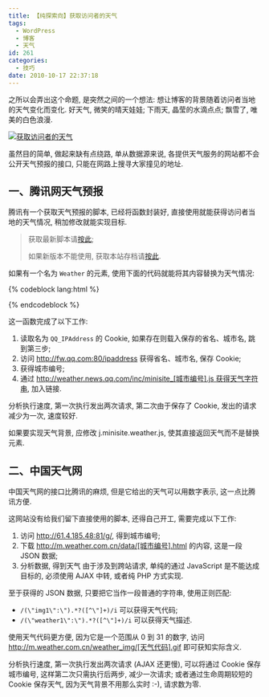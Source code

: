 ```yaml
---
title: 【纯探索向】获取访问者的天气
tags:
  - WordPress
  - 博客
  - 天气
id: 261
categories:
  - 技巧
date: 2010-10-17 22:37:18
---
```


之所以会弄出这个命题, 是突然之间的一个想法: 想让博客的背景随着访问者当地的天气变化而变化. 好天气, 微笑的晴天娃娃; 下雨天, 晶莹的水滴点点; 飘雪了, 唯美的白色浪漫.

[![获取访问者的天气](http://img.beamnote.com/2010/get-the-weather-of-visitors.png)](http://img.beamnote.com/2010/get-the-weather-of-visitors.png)<!-- more -->

虽然目的简单, 做起来缺有点绕路, 单从数据源来说, 各提供天气服务的网站都不会公开天气预报的接口, 只能在网路上搜寻大家撞见的地址.

## 一、腾讯网天气预报

腾讯有一个获取天气预报的脚本, 已经将函数封装好, 直接使用就能获得访问者当地的天气情况, 稍加修改就能实现目标.

> 获取最新脚本请[按此](http://minisite.qq.com/js/j.minisite.weather.js);
>
>
> 如果新版本不能使用, 获取本站存档请[按此](/wp-content/uploads/2010/10/j.minisite.weather.js).

如果有一个名为 `Weather` 的元素, 使用下面的代码就能将其内容替换为天气情况:

{% codeblock lang:html %}
<script src="j.minisite.weather.js"></script>
<script type="text/javascript">MiniSite.Weather.print('Weather');</script>
{% endcodeblock %}

这一函数完成了以下工作:

1. 读取名为 `QQ_IPAddress` 的 Cookie, 如果存在则载入保存的省名、城市名, 跳到第三步;
2. 访问 http://fw.qq.com:80/ipaddress 获得省名、城市名, 保存 Cookie;
3. 获得城市编号;
4. 通过 http://weather.news.qq.com/inc/minisite_[城市编号].js 获得天气字符串, 加入链接.

分析执行速度, 第一次执行发出两次请求, 第二次由于保存了 Cookie, 发出的请求减少为一次, 速度较好.

如果要实现天气背景, 应修改 j.minisite.weather.js, 使其直接返回天气而不是替换元素.

## 二、中国天气网

中国天气网的接口比腾讯的麻烦, 但是它给出的天气可以用数字表示, 这一点比腾讯方便.

这网站没有给我们留下直接使用的脚本, 还得自己开工, 需要完成以下工作:

1. 访问 http://61.4.185.48:81/g/, 得到城市编号;
2. 下载 http://m.weather.com.cn/data/[城市编号].html 的内容, 这是一段 JSON 数据;
3. 分析数据, 得到天气
由于涉及到跨站请求, 单纯的通过 JavaScript 是不能达成目标的, 必须使用 AJAX 中转, 或者纯 PHP 方式实现.

至于获得的 JSON 数据, 只要把它当作一段普通的字符串, 使用正则匹配:

* `/(\"img1\":\").*?([^\"]+)/i` 可以获得天气代码;
* `/(\"weather1\":\").*?([^\"]+)/i` 可以获得天气描述.

使用天气代码更方便, 因为它是一个范围从 0 到 31 的数字, 访问 http://m.weather.com.cn/weather_img/[天气代码].gif 即可获知实际含义.

分析执行速度, 第一次执行发出两次请求 (AJAX 还更慢), 可以将通过 Cookie 保存城市编号, 这样第二次只需执行后两步, 减少一次请求; 或者通过生命周期较短的 Cookie 保存天气, 因为天气背景不用那么实时 :-), 请求数为零.
